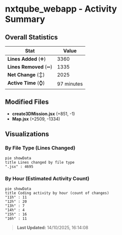 # nxtqube_webapp - Activity Summary 

## Overall Statistics

| Stat                   | Value                                                             |
| ---------------------- | ----------------------------------------------------------------- |
| **Lines Added** (➕)   | 3360                                          |
| **Lines Removed** (➖) | 1335                                        |
| **Net Change** (↕)    | 2025                |
| **Active Time** (⌚)   | 97 minutes |


## Modified Files
- **create3DMission.jsx** (+851, -1)
- **Map.jsx** (+2509, -1334)

## Visualizations

### By File Type (Lines Changed)

```mermaid
pie showData
title Lines changed by file type
".jsx" : 4695
```

### By Hour (Estimated Activity Count)

```mermaid
pie showData
title Coding activity by hour (count of changes)
"11h" : 11
"12h" : 20
"13h" : 7
"14h" : 4
"15h" : 16
"16h" : 11
```


> **Last Updated:** 14/10/2025, 16:14:08